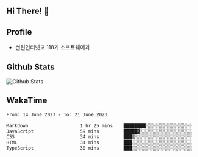 ## Hi There! 👋

## Profile

-   선린인터넷고 118기 소프트웨어과

## Github Stats

![Github Stats](https://github-readme-stats.vercel.app/api/top-langs/?username=NY0510&theme=tokyonight&hide_border=true&layout=compact)

## WakaTime

<!--START_SECTION:waka-->

```txt
From: 14 June 2023 - To: 21 June 2023

Markdown                   1 hr 25 mins    ████████░░░░░░░░░░░░░░░░░   32.18 %
JavaScript                 59 mins         █████▓░░░░░░░░░░░░░░░░░░░   22.67 %
CSS                        34 mins         ███▒░░░░░░░░░░░░░░░░░░░░░   13.08 %
HTML                       31 mins         ███░░░░░░░░░░░░░░░░░░░░░░   12.10 %
TypeScript                 30 mins         ███░░░░░░░░░░░░░░░░░░░░░░   11.57 %
```

<!--END_SECTION:waka-->
